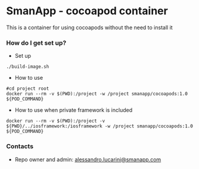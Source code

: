 # SmanApp - cocoapod container #

This is a container for using cocoapods without the need to install it

### How do I get set up? ###
* Set up
```
./build-image.sh
```

* How to use
```
#cd project root
docker run --rm -v $(PWD):/project -w /project smanapp/cocoapods:1.0 ${POD_COMMAND}
```

* How to use when private framework is included
```
docker run --rm -v $(PWD):/project -v ${PWD}/../iosframework:/iosframework -w /project smanapp/cocoapods:1.0 ${POD_COMMAND}
```

### Contacts ###
* Repo owner and admin: alessandro.lucarini@smanapp.com